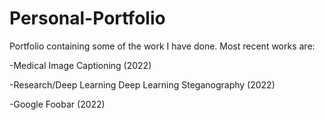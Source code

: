 # Personal-Portfolio
Portfolio containing some of the work I have done. Most recent works are:

-Medical Image Captioning (2022)

-Research/Deep Learning Deep Learning Steganography (2022)

-Google Foobar (2022)
